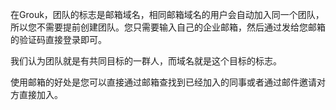 在Grouk，团队的标志是邮箱域名，相同邮箱域名的用户会自动加入同一个团队，所以您不需要提前创建团队。您只需要输入自己的企业邮箱，然后通过发给您邮箱的验证码直接登录即可。



我们认为团队就是有共同目标的一群人，而域名就是这个目标的标志。



使用邮箱的好处是您可以直接通过邮箱查找到已经加入的同事或者通过邮件邀请对方直接加入。